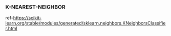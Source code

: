 ### K-NEAREST-NEIGHBOR

ref-https://scikit-learn.org/stable/modules/generated/sklearn.neighbors.KNeighborsClassifier.html
